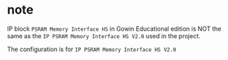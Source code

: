 # note
IP block `PSRAM Memory Interface HS` in Gowin Educational edition is NOT the same as the `IP PSRAM Memory Interface HS V2.0` used in the project.

The configuration is for `IP PSRAM Memory Interface HS V2.0`